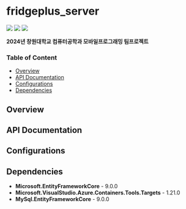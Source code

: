 # fridgeplus_server
<img src="https://img.shields.io/badge/ASP.NET-512BD4?style=for-the-badge&logo=blazor&logoColor=white"> <img src="https://img.shields.io/badge/MySQL-4479A1?style=for-the-badge&logo=mysql&logoColor=white"> <img src="https://img.shields.io/badge/Docker-2496ED?style=for-the-badge&logo=Docker&logoColor=white"> 

**2024년 창원대학교 컴퓨터공학과 모바일프로그래밍 팀프로젝트**

### Table of Content
  - [Overview](#overview)
  - [API Documentation](#api-documentation)
  - [Configurations](#configurations)
  - [Dependencies](#dependencies)

## Overview

## API Documentation

## Configurations

## Dependencies
- **Microsoft.EntityFrameworkCore** - 9.0.0
- **Microsoft.VisualStudio.Azure.Containers.Tools.Targets** - 1.21.0
- **MySql.EntityFrameworkCore** - 9.0.0
